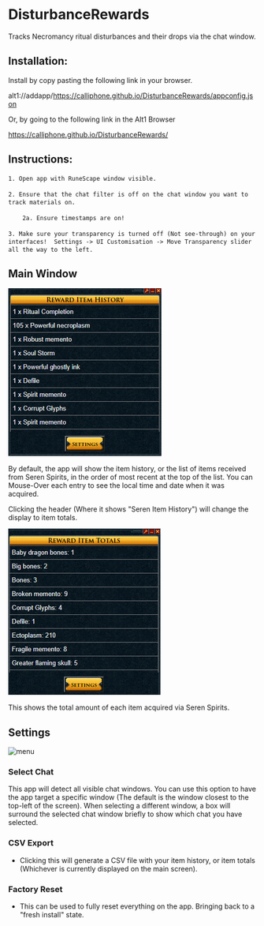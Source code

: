 # DisturbanceRewards

Tracks Necromancy ritual disturbances and their drops via the chat window.

## Installation:

Install by copy pasting the following link in your browser.

alt1://addapp/https://calliphone.github.io/DisturbanceRewards/appconfig.json

Or, by going to the following link in the Alt1 Browser

https://calliphone.github.io/DisturbanceRewards/

## Instructions:

    1. Open app with RuneScape window visible.

    2. Ensure that the chat filter is off on the chat window you want to track materials on.

        2a. Ensure timestamps are on!

    3. Make sure your transparency is turned off (Not see-through) on your interfaces!  Settings -> UI Customisation -> Move Transparency slider all the way to the left.

## Main Window

![menu](/readme-assets/ItemHistory.png)

By default, the app will show the item history, or the list of items received from Seren Spirits, in the order of most recent at the top of the list. You can Mouse-Over each entry to see the local time and date when it was acquired.

Clicking the header (Where it shows "Seren Item History") will change the display to item totals.

![menu](/readme-assets/ItemTotals.png)

This shows the total amount of each item acquired via Seren Spirits.

## Settings

![menu](/readme-assets/menu.png)

### Select Chat

This app will detect all visible chat windows. You can use this option to have the app target a specific window (The default is the window closest to the top-left of the screen). When selecting a different window, a box will surround the selected chat window briefly to show which chat you have selected.

### CSV Export

- Clicking this will generate a CSV file with your item history, or item totals (Whichever is currently displayed on the main screen).

### Factory Reset

- This can be used to fully reset everything on the app. Bringing back to a "fresh install" state.
